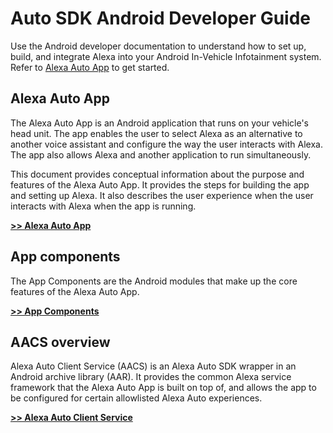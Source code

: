 # Auto SDK Android Developer Guide

Use the Android developer documentation to understand how to set up, build, and integrate Alexa into your Android In-Vehicle Infotainment system. Refer to [Alexa Auto App](./aacs/sample-app/) to get started.

## Alexa Auto App

The Alexa Auto App is an Android application that runs on your vehicle's head unit. The app enables the user to select Alexa as an alternative to another voice assistant and configure the way the user interacts with Alexa. The app also allows Alexa and another application to run simultaneously.

This document provides conceptual information about the purpose and features of the Alexa Auto App. It provides the steps for building the app and setting up Alexa. It also describes the user experience when the user interacts with Alexa when the app is running.


**[>> Alexa Auto App](./aacs/sample-app/)**

## App components

The App Components are the Android modules that make up the core features of the Alexa Auto App.

**[>> App Components](./aacs/app-components/)**

## AACS overview

Alexa Auto Client Service (AACS) is an Alexa Auto SDK wrapper in an Android archive library (AAR). It provides the common Alexa service framework that the Alexa Auto App is built on top of, and allows the app to be configured for certain allowlisted Alexa Auto experiences.

**[>> Alexa Auto Client Service](./aacs/)**